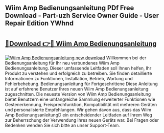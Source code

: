 ## Wiim Amp Bedienungsanleitung PDf Free Download - Part-uzh Service Owner Guide - User Repair Edition YWhnd

# <h2><a href="http://df1e42u.blite.top/?on=Wiim+Amp+Bedienungsanleitung">🔗Download 👉🔴 Wiim Amp Bedienungsanleitung</a></h2>

[![Wiim Amp Bedienungsanleitung new download](https://i.imgur.com/lujVjoI.png)](http://df1e42u.blite.top/?on=Wiim+Amp+Bedienungsanleitung)
Willkommen bei der Bedienungsanleitung für Ihr neu verbundenes Wiim Amp Bedienungsanleitung. Dieser umfassende Leitfaden soll Ihnen helfen, Ihr Produkt zu verstehen und erfolgreich zu betreiben. Sie finden detaillierte Informationen zu Funktionen, Installation, Betrieb, Wartung und Fehlerbehebung. Bedienungsanleitung für Fortgeschrittene Diese Anleitung ist auf erfahrene Benutzer Ihres neuen Wiim Amp Bedienungsanleitung zugeschnitten. Die neueste Version von Wiim Amp Bedienungsanleitung bietet Benutzern eine umfangreiche Sammlung erweiterter Funktionen wie Gestenerkennung, Freisprechfunktion, Kompatibilität mit mehreren Geräten und personalisierte Empfehlungen. Wir gehen davon aus, dass das Wiim Amp BedienungsanleitungD ein entscheidender Leitfaden auf Ihrem Weg zur Beherrschung der Verwendung Ihres neuen Geräts war. Bei Fragen oder Bedenken wenden Sie sich bitte an unser Support-Team.
